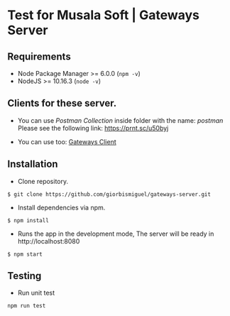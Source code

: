 # Test for Musala Soft | Gateways Server

## Requirements

- Node Package Manager >= 6.0.0 (`npm -v`)
- NodeJS >= 10.16.3 (`node -v`)

## Clients for these server.

- You can use *Postman Collection* inside folder with the name: *postman* <br />
  Please see the following link: https://prnt.sc/u50byj
  
- You can use too: [Gateways Client](https://github.com/giorbismiguel/gateways-client.git)

## Installation

- Clone repository.
```
$ git clone https://github.com/giorbismiguel/gateways-server.git
```

- Install dependencies via npm.
```
$ npm install
```

- Runs the app in the development mode, The server will be ready in http://localhost:8080
```
$ npm start
```

## Testing

- Run unit test
```
npm run test
```
